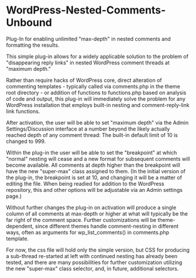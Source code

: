 # WordPress-Nested-Comments-Unbound
Plug-In for enabling unlimited "max-depth" in nested comments and formatting the results.

This simple plug-in allows for a widely applicable solution to the problem of "disappearing reply links" in nested WordPress comment threads at "maximum depth." 

Rather than require hacks of WordPress core, direct alteration of commenting templates - typically called via comments.php in the theme root directory - or addition of functions to functions.php based on analysis of code and output, this plug-in will immediately solve the problem for any WordPress installation that employs built-in nesting and comment-reply-link link functions. 

After activation, the user will be able to set "maximum depth" via the Admin Settings/Discussion interface at a number beyond the likely actually reached depth of any comment thread: The built-in default limit of 10 is changed to 999. 

Within the plug-in the user will be able to set the "breakpoint" at which "normal" nesting will cease and a new format for subsequent comments will become available. All comments at depth higher than the breakpoint will have the new "super-max" class assigned to them. (In the initial version of the plug-in, the breakpoint is set at 10, and changing it will be a matter of editing the file. When being readied for addition to the WordPress repository, this and other options will be adjustable via an Admin settings page.) 

Without further changes the plug-in on activation will produce a single column of all comments at max-depth or higher at what will typically be the far right of the comment space. Further customizations will be theme-dependent, since different themes handle comment-nesting in different ways, often as arguments for wp_list_comments() in comments.php template. 

For now, the css file will hold only the simple version, but CSS for producing a sub-thread re-started at left with continued nesting has already been tested, and there are many possibilities for further customization utilizing the new "super-max" class selector, and, in future, additional selectors. 
